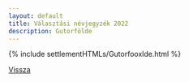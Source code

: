 ```yaml
---
layout: default
title: Választási névjegyzék 2022
description: Gutorfölde
---
```


{% include settlementHTMLs/Gutorfooxlde.html %}

[Vissza](../)